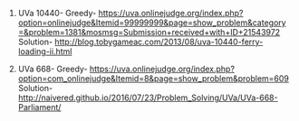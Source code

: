 1.	UVa 10440- Greedy- https://uva.onlinejudge.org/index.php?option=onlinejudge&Itemid=99999999&page=show_problem&category=&problem=1381&mosmsg=Submission+received+with+ID+21543972
Solution-  http://blog.tobygameac.com/2013/08/uva-10440-ferry-loading-ii.html

2. UVa 668- Greedy- https://uva.onlinejudge.org/index.php?option=com_onlinejudge&Itemid=8&page=show_problem&problem=609
Solution- http://naivered.github.io/2016/07/23/Problem_Solving/UVa/UVa-668-Parliament/
